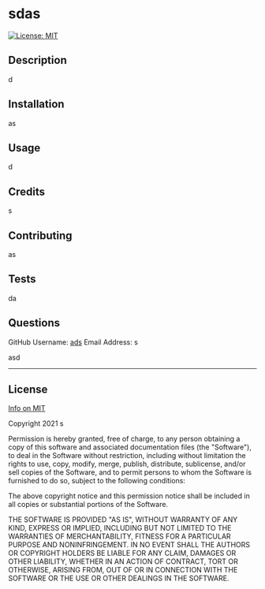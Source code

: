 
# sdas

[![License: MIT](https://img.shields.io/badge/License-MIT-yellow.svg)](https://opensource.org/licenses/MIT)

## **Description**

d


## **Installation**

as

## **Usage**

d 

## **Credits**

s

## **Contributing**

as

## **Tests**

da
## **Questions**
GitHub Username: [ads](https://github.com/ads)
Email Address: s

asd

---
## License

[Info on MIT](https://opensource.org/licenses/MIT)
    
Copyright 2021 s

Permission is hereby granted, free of charge, to any person obtaining a copy of this software and associated documentation files (the "Software"), to deal in the Software without restriction, including without limitation the rights to use, copy, modify, merge, publish, distribute, sublicense, and/or sell copies of the Software, and to permit persons to whom the Software is furnished to do so, subject to the following conditions:

The above copyright notice and this permission notice shall be included in all copies or substantial portions of the Software.

THE SOFTWARE IS PROVIDED "AS IS", WITHOUT WARRANTY OF ANY KIND, EXPRESS OR IMPLIED, INCLUDING BUT NOT LIMITED TO THE WARRANTIES OF MERCHANTABILITY, FITNESS FOR A PARTICULAR PURPOSE AND NONINFRINGEMENT. IN NO EVENT SHALL THE AUTHORS OR COPYRIGHT HOLDERS BE LIABLE FOR ANY CLAIM, DAMAGES OR OTHER LIABILITY, WHETHER IN AN ACTION OF CONTRACT, TORT OR OTHERWISE, ARISING FROM, OUT OF OR IN CONNECTION WITH THE SOFTWARE OR THE USE OR OTHER DEALINGS IN THE SOFTWARE.
    
